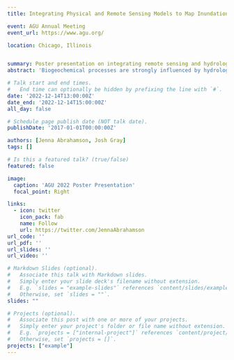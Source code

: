 ```yaml
---
title: Integrating Physical and Remote Sensing Models to Map Inundation at High Spatiotemporal Resolution

event: AGU Annual Meeting
event_url: https://www.agu.org/

location: Chicago, Illinois


summary: Poster presentation on integrating remote sensing and hydrologic modeling to monitor inundation.
abstract: 'Biogeochemical processes are strongly influenced by hydrology, particularly in coastal wetlands where drastic changes in inundated and hydrologically connected areas occur over short time scales.  Wetlands are vital to carbon sequestration and are known hotspots of methane (CH4) emissions when inundated. Being able to map these short-term, and possibly small-scale inundation events is therefore a critical component in accurately quantifying global biogeochemical cycles. Current remote sensing products are neither spatially nor temporally sufficient to accurately map such ephemeral inundation extents. Moreover, optical remote sensing alone usually underestimates inundation occurring under closed forest canopies. Our study created high spatiotemporal resolution inundation probabilities (daily, 10-m) in a forested, coastal wetland area by integrating predictions from a multi-source remote sensing model with the physically-based, distributed hydrologic model PIHM-Wetland.  A random forest model was used to classify inundation with a suite of spectral signals obtained from Landsats 8-9, Sentinel-2, and PlanetScope imagery, Sentinel-1 SAR VV backscatter, and terrain-derived features as predictors.  PIHM-Wetland and remotely sensed estimates of inundation state were integrated using a Kalman filter-based approach that estimates a posterior inundation probability via uncertainty-weighted averaging.  An advantage of this method is the ability for PIHM-Wetland estimates to be favored in places or at times that lack remote sensing observations (e.g., under closed vegetation canopies or during times of cloud cover).  This method was used to map daily inundation for coastal wetlands within the Albemarle-Pamlico Peninsula, a 5,020 km2 region in North Carolina, United States, from 2015 to 2021 and validated with in-situ measurements.  Preliminary results suggest improvement in inundation accuracy over using a single model alone, especially in densely forested portions of our study area.  With the anticipation of sea-level rise and climatic variation, this novel integration scheme provides a method to capture transient inundation events in any coastal wetland, providing a crucial step forward in quantifying components of the water cycle and their interactions with biogeochemical cycles on earth.'

# Talk start and end times.
#   End time can optionally be hidden by prefixing the line with `#`.
date: '2022-12-14T13:00:00Z'
date_end: '2022-12-14T15:00:00Z'
all_day: false

# Schedule page publish date (NOT talk date).
publishDate: '2017-01-01T00:00:00Z'

authors: [Jenna Abrahamson, Josh Gray]
tags: []

# Is this a featured talk? (true/false)
featured: false

image:
  caption: 'AGU 2022 Poster Presentation'
  focal_point: Right

links:
  - icon: twitter
    icon_pack: fab
    name: Follow
    url: https://twitter.com/JennaAbrahamson
url_code: ''
url_pdf: ''
url_slides: ''
url_video: ''

# Markdown Slides (optional).
#   Associate this talk with Markdown slides.
#   Simply enter your slide deck's filename without extension.
#   E.g. `slides = "example-slides"` references `content/slides/example-slides.md`.
#   Otherwise, set `slides = ""`.
slides: ""

# Projects (optional).
#   Associate this post with one or more of your projects.
#   Simply enter your project's folder or file name without extension.
#   E.g. `projects = ["internal-project"]` references `content/project/deep-learning/index.md`.
#   Otherwise, set `projects = []`.
projects: ["example"]
---
```


